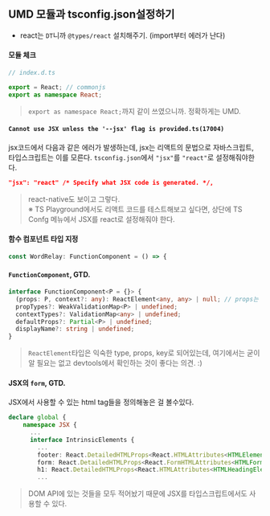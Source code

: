 ## UMD 모듈과 tsconfig.json설정하기

- react는 `DT`니까 `@types/react` 설치해주기. (import부터 에러가 난다)

#### 모듈 체크

```ts
// index.d.ts

export = React; // commonjs
export as namespace React;
```

> `export as namespace React;`까지 같이 쓰였으니까. 정확하게는 UMD.

#### `Cannot use JSX unless the '--jsx' flag is provided.ts(17004)`<br />

jsx코드에서 다음과 같은 에러가 발생하는데, jsx는 리액트의 문법으로 자바스크립트, 타입스크립트는 이를 모른다. `tsconfig.json`에서 `"jsx"`를 `"react"`로 설정해줘야한다.

```json
"jsx": "react" /* Specify what JSX code is generated. */,
```

> react-native도 보이고 그렇다.<br />
> ※ TS Playground에서도 리액트 코드를 테스트해보고 싶다면, 상단에 TS Confg 메뉴에서 JSX를 react로 설정해줘야 한다.

#### 함수 컴포넌트 타입 지정

```ts
const WordRelay: FunctionComponent = () => {
```

#### `FunctionComponent`, GTD.

```ts
interface FunctionComponent<P = {}> {
  (props: P, context?: any): ReactElement<any, any> | null; // props는 P 제네릭이고, ReactElement를 반환한다.(JSX 부분, 함수 컴포넌트는 JSX를 반환하니까.)
  propTypes?: WeakValidationMap<P> | undefined;
  contextTypes?: ValidationMap<any> | undefined;
  defaultProps?: Partial<P> | undefined;
  displayName?: string | undefined;
}
```

> `ReactElement`타입은 익숙한 type, props, key로 되어있는데, 여기에서는 굳이 알 필요는 없고 devtools에서 확인하는 것이 좋다는 의견. :)

#### JSX의 `form`, GTD.

JSX에서 사용할 수 있는 html tag들을 정의해놓은 걸 볼수있다.

```ts
declare global {
    namespace JSX {
      ...
      interface IntrinsicElements {
        ...
        footer: React.DetailedHTMLProps<React.HTMLAttributes<HTMLElement>, HTMLElement>;
        form: React.DetailedHTMLProps<React.FormHTMLAttributes<HTMLFormElement>, HTMLFormElement>; // ✅
        h1: React.DetailedHTMLProps<React.HTMLAttributes<HTMLHeadingElement>, HTMLHeadingElement>;
        ...
```

> DOM API에 있는 것들을 모두 적어놨기 때문에 JSX를 타입스크립트에서도 사용할 수 있다.
